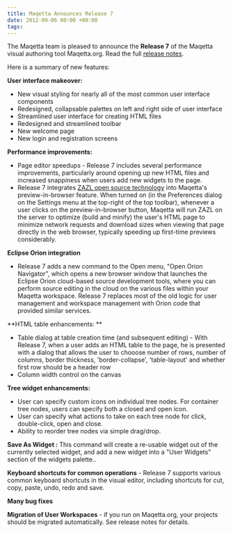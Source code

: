 ```yaml
---
title: Maqetta Announces Release 7
date: 2012-09-06 00:00 +00:00
tags:
---
```


The Maqetta team is pleased to announce the **Release 7** of the Maqetta visual authoring tool Maqetta.org. Read the full [release notes](http://app.maqetta.org/maqetta/app/docs/index.html#releasenotes/release7).

Here is a summary of new features:

**User interface makeover:**

*   New visual styling for nearly all of the most common user interface components
*   Redesigned, collapsable palettes on left and right side of user interface
*   Streamlined user interface for creating HTML files
*   Redesigned and streamlined toolbar
*   New welcome page
*   New login and registration screens

**Performance improvements:**

*   Page editor speedups - Release 7 includes several performance improvements, particularly around opening up new HTML files and increased snappiness when users add new widgets to the page.
*   Release 7 integrates [ZAZL open source technology](http://dojofoundation.org/projects/zazl) into Maqetta's preview-in-browser feature. When turned on (in the Preferences dialog on the Settings menu at the top-right of the top toolbar), whenever a user clicks on the preview-in-browser button, Maqetta will run ZAZL on the server to optimize (build and minify) the user's HTML page to minimize network requests and download sizes when viewing that page directly in the web browser, typically speeding up first-time previews considerably.

**Eclipse Orion integration**

*   Release 7 adds a new command to the Open menu, "Open Orion Navigator", which opens a new browser window that launches the Eclipse Orion cloud-based source development tools, where you can perform source editing in the cloud on the various files within your Maqetta workspace. Release 7 replaces most of the old logic for user management and workspace management with Orion code that provided similar services.

**HTML table enhancements: **

*   Table dialog at table creation time (and subsequent editing) - With Release 7, when a user adds an HTML table to the page, he is presented with a dialog that allows the user to chooose number of rows, number of columns, border thickness, 'border-collapse', 'table-layout' and whether first row should be a header row
*   Column width control on the canvas

**Tree widget enhancements:**

*   User can specify custom icons on individual tree nodes. For container tree nodes, users can specify both a closed and open icon.
*   User can specify what actions to take on each tree node for click, double-click, open and close.
*   Ability to reorder tree nodes via simple drag/drop.

**Save As Widget :** This command will create a re-usable widget out of the currently selected widget, and add a new widget into a "User Widgets" section of the widgets palette..

**Keyboard shortcuts for common operations** - Release 7 supports various common keyboard shortcuts in the visual editor, including shortcuts for cut, copy, paste, undo, redo and save.

**Many bug fixes**

**Migration of User Workspaces** - if you run on Maqetta.org, your projects should be migrated automatically. See release notes for details.
